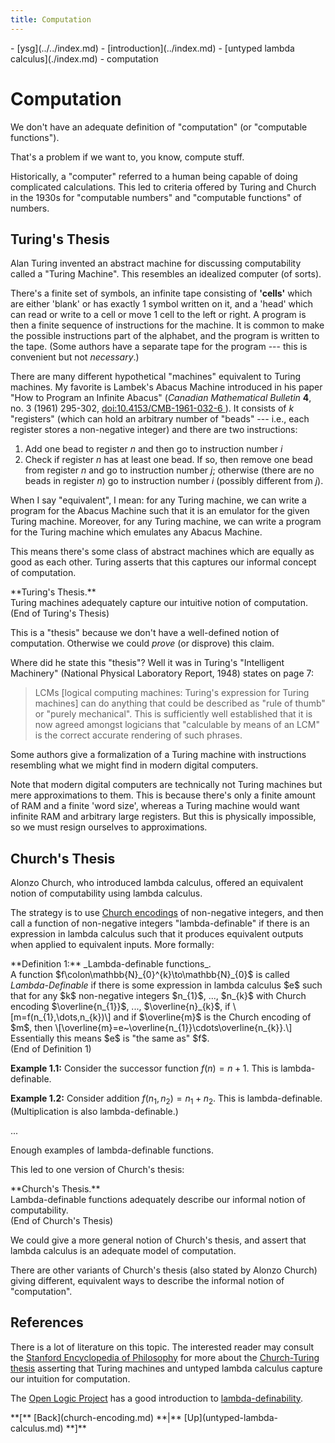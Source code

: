 ```yaml
---
title: Computation
---
```

<nav class="crumbs">
- [ysg](../../index.md)
- [introduction](../index.md)
- [untyped lambda calculus](./index.md)
- computation
</nav>

# Computation

We don't have an adequate definition of "computation" (or "computable functions").

That's a problem if we want to, you know, compute stuff.

Historically, a "computer" referred to a human being capable of doing
complicated calculations. This led to criteria offered by Turing and
Church in the 1930s for "computable numbers" and "computable
functions" of numbers.

## Turing's Thesis

Alan Turing invented an abstract machine for discussing computability
called a "Turing Machine". This resembles an idealized computer (of
sorts).

There's a finite set of symbols, an infinite tape consisting of **'cells'**
which are either 'blank' or has exactly 1 symbol written on it, and a
'head' which can read or write to a cell or move 1 cell to the left or
right. A program is then a finite sequence of instructions for the
machine. It is common to make the possible instructions part of the
alphabet, and the program is written to the tape. (Some authors have a
separate tape for the program --- this is convenient but not _necessary_.)

There are many different hypothetical "machines" equivalent to Turing
machines. My favorite is Lambek's Abacus Machine introduced in his
paper "How to Program an Infinite Abacus" (<cite>Canadian Mathematical
Bulletin</cite> **4**, no. 3 (1961) 295-302, [doi:10.4153/CMB-1961-032-6 ](https://doi.org/10.4153/CMB-1961-032-6)). It consists of $k$
"registers" (which can hold an arbitrary number of "beads" --- i.e.,
each register stores a non-negative integer) and there are two
instructions:
1. Add one bead to register $n$ and then go to instruction number $i$
2. Check if register $n$ has at least one bead. If so, then remove one
   bead from register $n$ and go to instruction number $j$; otherwise
   (there are no beads in register $n$) go to instruction number $i$
   (possibly different from $j$).

When I say "equivalent", I mean: for any Turing machine, we can write
a program for the Abacus Machine such that it is an emulator for the
given Turing machine. Moreover, for any Turing machine, we can write a
program for the Turing machine which emulates any Abacus Machine.

This means there's some class of abstract machines which are equally
as good as each other. Turing asserts that this captures our informal
concept of computation.

<div class="proclaim theorem">
**Turing's Thesis.**<br>
Turing machines adequately capture our intuitive notion of computation.
<br>(End of Turing's Thesis)
</div>

This is a "thesis" because we don't have a well-defined notion of
computation. Otherwise we could _prove_ (or disprove) this claim.

Where did he state this "thesis"? Well it was in Turing's "Intelligent
Machinery" (National Physical Laboratory Report, 1948) states on page 7:

> LCMs [logical computing machines: Turing's expression for Turing
> machines] can do anything that could be described as "rule of thumb"
> or "purely mechanical". This is sufficiently well established that
> it is now agreed amongst logicians that "calculable by means of an
> LCM" is the correct accurate rendering of such phrases.

Some authors give a formalization of a Turing machine with
instructions resembling what we might find in modern digital computers.

Note that modern digital computers are technically not Turing machines
but mere approximations to them. This is because there's only a finite
amount of RAM and a finite 'word size', whereas a Turing machine would
want infinite RAM and arbitrary large registers. But this is
physically impossible, so we must resign ourselves to approximations.

## Church's Thesis

Alonzo Church, who introduced lambda calculus, offered an equivalent
notion of computability using lambda calculus.

The strategy is to use [Church encodings](church-encoding.md) of non-negative integers, and
then call a function of non-negative integers "lambda-definable" if
there is an expression in lambda calculus such that it produces
equivalent outputs when applied to equivalent inputs. More formally:

<div class="proclaim definition">
**Definition 1:** _Lambda-definable functions_.<br>
A function $f\colon\mathbb{N}_{0}^{k}\to\mathbb{N}_{0}$
is called <dfn>Lambda-Definable</dfn> if there is some expression in
lambda calculus $e$ such that for any $k$ non-negative integers
$n_{1}$, ..., $n_{k}$ with Church encoding $\overline{n_{1}}$, ...,
$\overline{n}_{k}$, if 
\[m=f(n_{1},\dots,n_{k})\]
and if $\overline{m}$ is the Church encoding of $m$,
then 
\[\overline{m}=e~\overline{n_{1}}\cdots\overline{n_{k}}.\]
Essentially this means $e$ is "the same as" $f$.
<br>(End of Definition 1)
</div>

**Example 1.1:** Consider the successor function $f(n)=n+1$. This is
lambda-definable. 

**Example 1.2:** Consider addition $f(n_{1},n_{2})=n_{1}+n_{2}$. This
is lambda-definable. (Multiplication is also lambda-definable.)

...

Enough examples of lambda-definable functions.

This led to one version of Church's thesis:

<div class="proclaim theorem">
**Church's Thesis.**<br>
Lambda-definable functions adequately describe our informal notion of
computability. 
<br>(End of Church's Thesis)
</div>

We could give a more general notion of Church's thesis, and assert
that lambda calculus is an adequate model of computation.

There are other variants of Church's thesis (also stated by Alonzo
Church) giving different, equivalent ways to describe the informal
notion of "computation".

## References

There is a lot of literature on this topic. The interested reader may
consult the [Stanford Encyclopedia of Philosophy](https://plato.stanford.edu/)
for more about the 
[Church-Turing thesis](https://plato.stanford.edu/entries/church-turing/)
asserting that Turing machines and untyped lambda calculus capture our
intuition for computation.

The [Open Logic Project](https://openlogicproject.org/)
has a good introduction to [lambda-definability](https://builds.openlogicproject.org/content/lambda-calculus/lambda-definability/lambda-definability.pdf).

<footer>
**[** [Back](church-encoding.md) **|** [Up](untyped-lambda-calculus.md) **]**
</footer>
